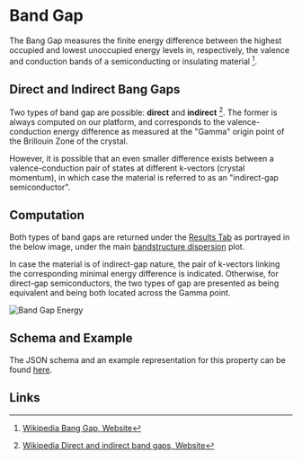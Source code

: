 # Band Gap 

The Bang Gap measures the finite energy difference between the highest occupied and lowest unoccupied energy levels in, respectively, the valence and conduction bands of a semiconducting or insulating material [^1]. 

## Direct and Indirect Bang Gaps

Two types of band gap are possible: **direct** and **indirect** [^2]. The former is always computed on our platform, and corresponds to the valence-conduction energy difference as measured at the "Gamma" origin point of the Brillouin Zone of the crystal.
 
However, it is possible that an even smaller difference exists between a valence-conduction pair of states at different k-vectors (crystal momentum), in which case the material is referred to as an "indirect-gap semiconductor". 

## Computation

Both types of band gaps are returned under the [Results Tab](../../jobs/ui/results-tab.md) as portrayed in the below image, under the main [bandstructure dispersion](bandstructure.md) plot. 

In case the material is of indirect-gap nature, the pair of k-vectors linking the corresponding minimal energy difference is indicated. Otherwise, for direct-gap semiconductors, the two types of gap are presented as being equivalent and being both located across the Gamma point.

![Band Gap Energy](/images/Properties/bang-gap-energy.png "Band Gap Energy")

## Schema and Example 

The JSON schema and an example representation for this property can be found [here](../../properties/data/list.md#band-gaps).

## Links

[^1]: [Wikipedia Bang Gap, Website](https://en.wikipedia.org/wiki/Band_gap)

[^2]: [Wikipedia Direct and indirect band gaps, Website](https://en.wikipedia.org/wiki/Direct_and_indirect_band_gaps)
